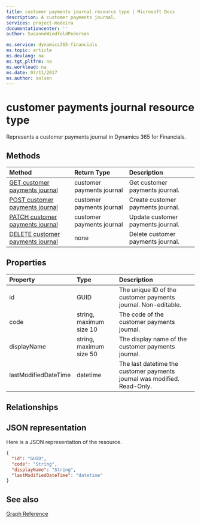 ```yaml
---
title: customer payments journal resource type | Microsoft Docs
description: A customer payments journal.
services: project-madeira
documentationcenter: ''
author: SusanneWindfeldPedersen

ms.service: dynamics365-financials
ms.topic: article
ms.devlang: na
ms.tgt_pltfrm: na
ms.workload: na
ms.date: 07/11/2017
ms.author: solsen
---
```


# customer payments journal resource type
Represents a customer payments journal in Dynamics 365 for Financials.

## Methods

| Method       | Return Type  |Description|
|:---------------|:--------|:----------|
|[GET customer payments journal](../api/dynamics_get_customerpaymentsjournal.md)|customer payments journal|Get customer payments journal.|
|[POST customer payments journal](../api/dynamics_create_customerpaymentsjournal.md)|customer payments journal|Create customer payments journal.|
|[PATCH customer payments journal](../api/dynamics_update_customerpaymentsjournal.md)|customer payments journal|Update customer payments journal.|
|[DELETE customer payments journal](../api/dynamics_delete_customerpaymentsjournal.md)|none|Delete customer payments journal.|

## Properties
| Property	   | Type	|Description|
|:---------------|:--------|:----------|
|id|GUID|The unique ID of the customer payments journal. Non-editable.|
|code|string, maximum size 10| The code of the customer payments journal.|
|displayName|string, maximum size 50| The display name of the customer payments journal.|
|lastModifiedDateTime|datetime|The last datetime the customer payments journal was modified. Read-Only.|

## Relationships

## JSON representation

Here is a JSON representation of the resource.


```json
{
  "id": "GUID",
  "code": "String",
  "displayName": "String",
  "lastModifiedDateTime": "datetime"
}
```

## See also
[Graph Reference](../api/dynamics_graph_reference.md)  
